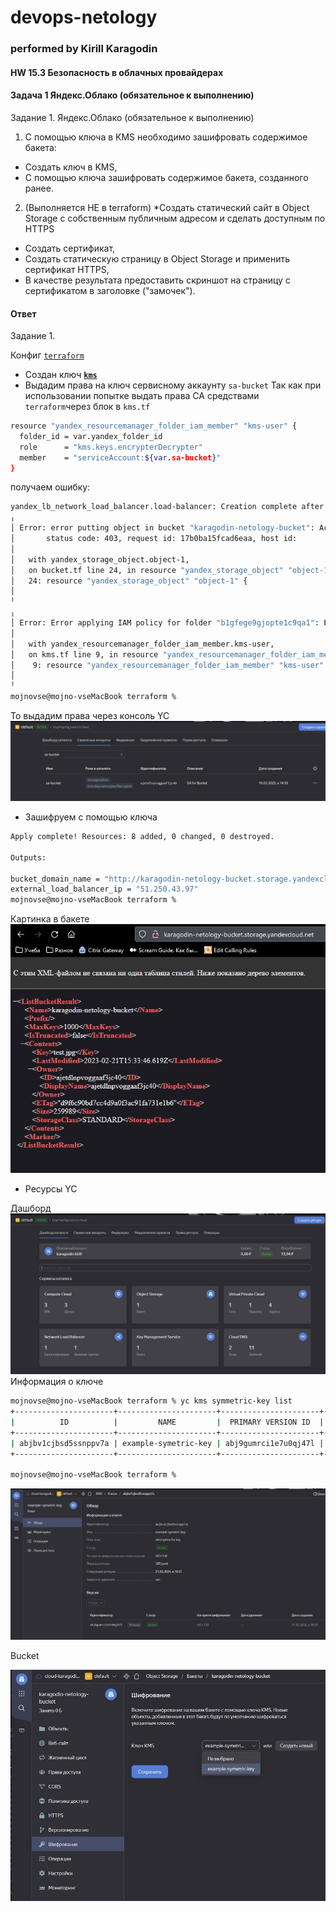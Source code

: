 # devops-netology
### performed by Kirill Karagodin
#### HW 15.3 Безопасность в облачных провайдерах

#### Задача 1 Яндекс.Облако (обязательное к выполнению)

Задание 1. Яндекс.Облако (обязательное к выполнению)

1. С помощью ключа в KMS необходимо зашифровать содержимое бакета:
- Создать ключ в KMS, 
- С помощью ключа зашифровать содержимое бакета, созданного ранее.
2. (Выполняется НЕ в terraform) *Создать статический сайт в Object Storage c собственным публичным адресом и сделать 
доступным по HTTPS
- Создать сертификат, 
- Создать статическую страницу в Object Storage и применить сертификат HTTPS, 
- В качестве результата предоставить скриншот на страницу с сертификатом в заголовке ("замочек").

#### Ответ

Задание 1.

Конфиг [`terraform`](https://github.com/kirill-karagodin/devops-netology/blob/main/Netology_HWs/Cloukub/HW_15.3/src/terraform)
- Создан ключ [**`kms`**](https://github.com/kirill-karagodin/devops-netology/blob/main/Netology_HWs/Cloukub/HW_15.3/src/terraform/kms.tf)
- Выдадим права на ключ сервисному аккаунту `sa-bucket`
Так как при использовании попытке выдать права СА средствами `terraform`через блок в `kms.tf`
````bash
resource "yandex_resourcemanager_folder_iam_member" "kms-user" {
  folder_id = var.yandex_folder_id
  role      = "kms.keys.encrypterDecrypter"
  member    = "serviceAccount:${var.sa-bucket}"
}
````
получаем ошибку:
````bash
yandex_lb_network_load_balancer.load-balancer: Creation complete after 3s [id=enpglsu4gtms0jotguie]
╷
│ Error: error putting object in bucket "karagodin-netology-bucket": AccessDenied: Access Denied
│       status code: 403, request id: 17b0ba15fcad6eaa, host id:
│
│   with yandex_storage_object.object-1,
│   on bucket.tf line 24, in resource "yandex_storage_object" "object-1":
│   24: resource "yandex_storage_object" "object-1" {
│
╵
╷
│ Error: Error applying IAM policy for folder "b1gfege9gjopte1c9qa1": Error setting IAM policy for folder "b1gfege9gjopte1c9qa1": server-request-id = b21b18e3-291f-4adb-9608-569a6f3d3ecf server-trace-id = f38b63bd89dd581:2016ef7039535354:f38b63bd89dd581:1 client-request-id = 586df018-509e-464d-8cd8-6c0ac919b066 client-trace-id = 19f67b3d-ca7a-461f-90af-903bce33f9cf rpc error: code = PermissionDenied desc = Permission denied
│
│   with yandex_resourcemanager_folder_iam_member.kms-user,
│   on kms.tf line 9, in resource "yandex_resourcemanager_folder_iam_member" "kms-user":
│    9: resource "yandex_resourcemanager_folder_iam_member" "kms-user" {
│
╵
mojnovse@mojno-vseMacBook terraform %
````
То выдадим права через консоль YC
![](https://github.com/kirill-karagodin/devops-netology/blob/main/Netology_HWs/Cloukub/HW_15.3/img/sa-bucket.JPG)
- Зашифруем с помощью ключа
````bash
Apply complete! Resources: 8 added, 0 changed, 0 destroyed.

Outputs:

bucket_domain_name = "http://karagodin-netology-bucket.storage.yandexcloud.net/test.jpg"
external_load_balancer_ip = "51.250.43.97"
mojnovse@mojno-vseMacBook terraform %
````
Картинка в бакете
![](https://github.com/kirill-karagodin/devops-netology/blob/main/Netology_HWs/Cloukub/HW_15.3/img/b-test.JPG)
- Ресурсы YC

Дашборд
![](https://github.com/kirill-karagodin/devops-netology/blob/main/Netology_HWs/Cloukub/HW_15.3/img/dashboard.JPG)
Информация о ключе
````bash
mojnovse@mojno-vseMacBook terraform % yc kms symmetric-key list
+----------------------+----------------------+----------------------+-------------------+---------------------+--------+
|          ID          |         NAME         |  PRIMARY VERSION ID  | DEFAULT ALGORITHM |     CREATED AT      | STATUS |
+----------------------+----------------------+----------------------+-------------------+---------------------+--------+
| abjbv1cjbsd5ssnppv7a | example-symetric-key | abj9gumrci1e7u0qj47l | AES_128           | 2023-02-21 15:31:44 | ACTIVE |
+----------------------+----------------------+----------------------+-------------------+---------------------+--------+

mojnovse@mojno-vseMacBook terraform %

````
![](https://github.com/kirill-karagodin/devops-netology/blob/main/Netology_HWs/Cloukub/HW_15.3/img/key.JPG)

Bucket

![](https://github.com/kirill-karagodin/devops-netology/blob/main/Netology_HWs/Cloukub/HW_15.3/img/bucket.JPG)


